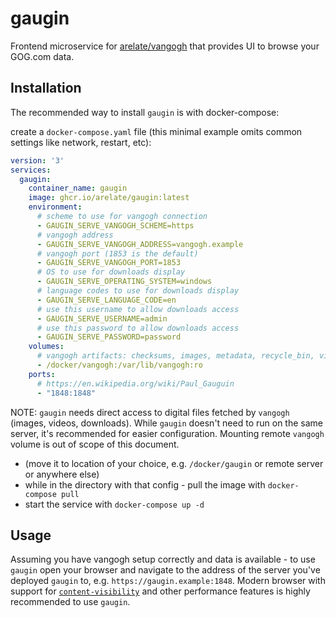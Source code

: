 # gaugin

Frontend microservice for [arelate/vangogh](github.com/arelate/vangogh) that provides UI to browse your GOG.com data.

## Installation

The recommended way to install `gaugin` is with docker-compose:

create a `docker-compose.yaml` file (this minimal example omits common settings like network, restart, etc):

```yaml
version: '3'
services:
  gaugin:
    container_name: gaugin
    image: ghcr.io/arelate/gaugin:latest
    environment:
      # scheme to use for vangogh connection
      - GAUGIN_SERVE_VANGOGH_SCHEME=https
      # vangogh address
      - GAUGIN_SERVE_VANGOGH_ADDRESS=vangogh.example
      # vangogh port (1853 is the default)
      - GAUGIN_SERVE_VANGOGH_PORT=1853
      # OS to use for downloads display
      - GAUGIN_SERVE_OPERATING_SYSTEM=windows
      # language codes to use for downloads display
      - GAUGIN_SERVE_LANGUAGE_CODE=en
      # use this username to allow downloads access
      - GAUGIN_SERVE_USERNAME=admin
      # use this password to allow downloads access
      - GAUGIN_SERVE_PASSWORD=password
    volumes:
      # vangogh artifacts: checksums, images, metadata, recycle_bin, videos
      - /docker/vangogh:/var/lib/vangogh:ro
    ports:
      # https://en.wikipedia.org/wiki/Paul_Gauguin
      - "1848:1848"
```

NOTE: `gaugin` needs direct access to digital files fetched by `vangogh` (images, videos, downloads). While `gaugin` doesn't need to run on the same server, it's recommended for easier configuration. Mounting remote `vangogh` volume is out of scope of this document. 

- (move it to location of your choice, e.g. `/docker/gaugin` or remote server or anywhere else)
- while in the directory with that config - pull the image with `docker-compose pull`
- start the service with `docker-compose up -d`

## Usage

Assuming you have vangogh setup correctly and data is available - to use `gaugin` open your browser and navigate to the address of the server you've deployed `gaugin` to, e.g. `https://gaugin.example:1848`. Modern browser with support for [`content-visibility`](https://caniuse.com/?search=content-visibility) and other performance features is highly recommended to use `gaugin`.